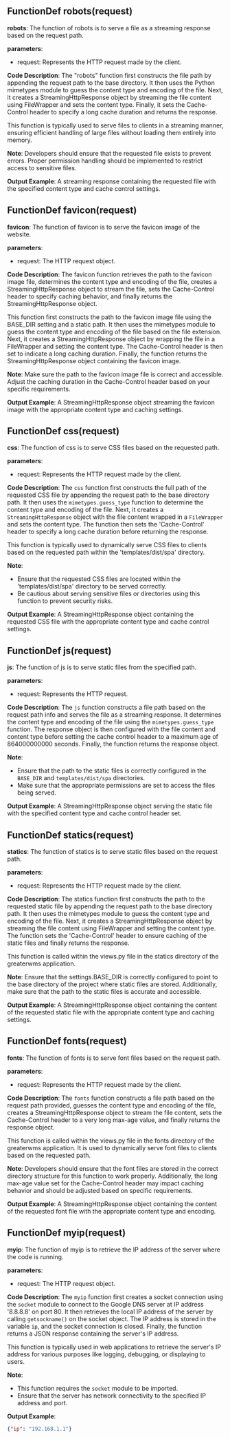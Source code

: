 ## FunctionDef robots(request)
**robots**: The function of robots is to serve a file as a streaming response based on the request path.

**parameters**:
- request: Represents the HTTP request made by the client.

**Code Description**:
The "robots" function first constructs the file path by appending the request path to the base directory. It then uses the Python mimetypes module to guess the content type and encoding of the file. Next, it creates a StreamingHttpResponse object by streaming the file content using FileWrapper and sets the content type. Finally, it sets the Cache-Control header to specify a long cache duration and returns the response.

This function is typically used to serve files to clients in a streaming manner, ensuring efficient handling of large files without loading them entirely into memory.

**Note**:
Developers should ensure that the requested file exists to prevent errors.
Proper permission handling should be implemented to restrict access to sensitive files.

**Output Example**:
A streaming response containing the requested file with the specified content type and cache control settings.
## FunctionDef favicon(request)
**favicon**: The function of favicon is to serve the favicon image of the website.

**parameters**:
- request: The HTTP request object.

**Code Description**: The favicon function retrieves the path to the favicon image file, determines the content type and encoding of the file, creates a StreamingHttpResponse object to stream the file, sets the Cache-Control header to specify caching behavior, and finally returns the StreamingHttpResponse object.

This function first constructs the path to the favicon image file using the BASE_DIR setting and a static path. It then uses the mimetypes module to guess the content type and encoding of the file based on the file extension. Next, it creates a StreamingHttpResponse object by wrapping the file in a FileWrapper and setting the content type. The Cache-Control header is then set to indicate a long caching duration. Finally, the function returns the StreamingHttpResponse object containing the favicon image.

**Note**: Make sure the path to the favicon image file is correct and accessible. Adjust the caching duration in the Cache-Control header based on your specific requirements.

**Output Example**: 
A StreamingHttpResponse object streaming the favicon image with the appropriate content type and caching settings.
## FunctionDef css(request)
**css**: The function of css is to serve CSS files based on the requested path.

**parameters**:
- request: Represents the HTTP request made by the client.

**Code Description**:
The `css` function first constructs the full path of the requested CSS file by appending the request path to the base directory path. It then uses the `mimetypes.guess_type` function to determine the content type and encoding of the file. Next, it creates a `StreamingHttpResponse` object with the file content wrapped in a `FileWrapper` and sets the content type. The function then sets the 'Cache-Control' header to specify a long cache duration before returning the response.

This function is typically used to dynamically serve CSS files to clients based on the requested path within the 'templates/dist/spa' directory.

**Note**:
- Ensure that the requested CSS files are located within the 'templates/dist/spa' directory to be served correctly.
- Be cautious about serving sensitive files or directories using this function to prevent security risks.

**Output Example**:
A StreamingHttpResponse object containing the requested CSS file with the appropriate content type and cache control settings.
## FunctionDef js(request)
**js**: The function of js is to serve static files from the specified path.

**parameters**:
- request: Represents the HTTP request.
  
**Code Description**:
The `js` function constructs a file path based on the request path info and serves the file as a streaming response. It determines the content type and encoding of the file using the `mimetypes.guess_type` function. The response object is then configured with the file content and content type before setting the cache control header to a maximum age of 864000000000 seconds. Finally, the function returns the response object.

**Note**:
- Ensure that the path to the static files is correctly configured in the `BASE_DIR` and `templates/dist/spa` directories.
- Make sure that the appropriate permissions are set to access the files being served.

**Output Example**:
A StreamingHttpResponse object serving the static file with the specified content type and cache control header set.
## FunctionDef statics(request)
**statics**: The function of statics is to serve static files based on the request path.

**parameters**:
- request: Represents the HTTP request made by the client.

**Code Description**:
The statics function first constructs the path to the requested static file by appending the request path to the base directory path. It then uses the mimetypes module to guess the content type and encoding of the file. Next, it creates a StreamingHttpResponse object by streaming the file content using FileWrapper and setting the content type. The function sets the 'Cache-Control' header to ensure caching of the static files and finally returns the response.

This function is called within the views.py file in the statics directory of the greaterwms application.

**Note**: Ensure that the settings.BASE_DIR is correctly configured to point to the base directory of the project where static files are stored. Additionally, make sure that the path to the static files is accurate and accessible.

**Output Example**:
A StreamingHttpResponse object containing the content of the requested static file with the appropriate content type and caching settings.
## FunctionDef fonts(request)
**fonts**: The function of fonts is to serve font files based on the request path.

**parameters**: 
- request: Represents the HTTP request made by the client.

**Code Description**: 
The `fonts` function constructs a file path based on the request path provided, guesses the content type and encoding of the file, creates a StreamingHttpResponse object to stream the file content, sets the Cache-Control header to a very long max-age value, and finally returns the response object.

This function is called within the views.py file in the fonts directory of the greaterwms application. It is used to dynamically serve font files to clients based on the requested path.

**Note**: 
Developers should ensure that the font files are stored in the correct directory structure for this function to work properly. Additionally, the long max-age value set for the Cache-Control header may impact caching behavior and should be adjusted based on specific requirements.

**Output Example**: 
A StreamingHttpResponse object containing the content of the requested font file with the appropriate content type and encoding.
## FunctionDef myip(request)
**myip**: The function of myip is to retrieve the IP address of the server where the code is running.

**parameters**:
- request: The HTTP request object.

**Code Description**:
The `myip` function first creates a socket connection using the `socket` module to connect to the Google DNS server at IP address '8.8.8.8' on port 80. It then retrieves the local IP address of the server by calling `getsockname()` on the socket object. The IP address is stored in the variable `ip`, and the socket connection is closed. Finally, the function returns a JSON response containing the server's IP address.

This function is typically used in web applications to retrieve the server's IP address for various purposes like logging, debugging, or displaying to users.

**Note**:
- This function requires the `socket` module to be imported.
- Ensure that the server has network connectivity to the specified IP address and port.

**Output Example**:
```json
{"ip": "192.168.1.1"}
```
